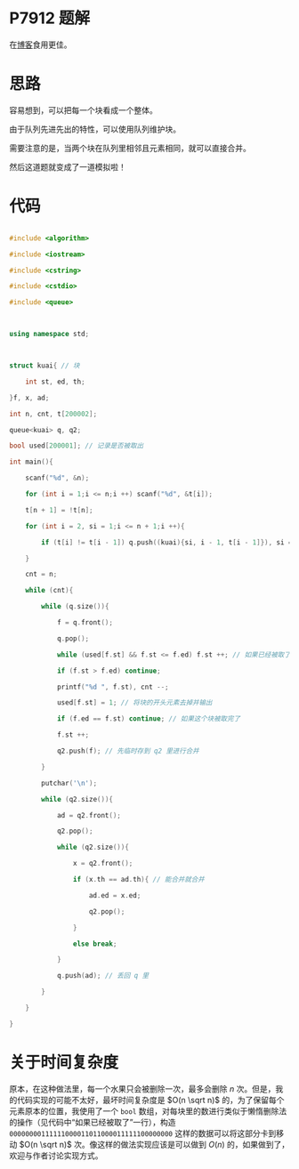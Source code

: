 # P7912 题解

在[博客](https://yjh965.github.io/post/csp-j-2021-xiao-xiong-de-guo-lan-ti-jie/)食用更佳。

# 思路

容易想到，可以把每一个块看成一个整体。

由于队列先进先出的特性，可以使用队列维护块。

需要注意的是，当两个块在队列里相邻且元素相同，就可以直接合并。

然后这道题就变成了一道模拟啦！

# 代码

```cpp
#include <algorithm>
#include <iostream>
#include <cstring>
#include <cstdio>
#include <queue>

using namespace std;

struct kuai{ // 块
	int st, ed, th;
}f, x, ad;
int n, cnt, t[200002];
queue<kuai> q, q2;
bool used[200001]; // 记录是否被取出
int main(){
	scanf("%d", &n);
	for (int i = 1;i <= n;i ++) scanf("%d", &t[i]);
	t[n + 1] = !t[n];
	for (int i = 2, si = 1;i <= n + 1;i ++){
		if (t[i] != t[i - 1]) q.push((kuai){si, i - 1, t[i - 1]}), si = i; // 把连续一段相同的元素合成一个块
	}
	cnt = n;
	while (cnt){
		while (q.size()){
			f = q.front();
			q.pop();
			while (used[f.st] && f.st <= f.ed) f.st ++; // 如果已经被取了
			if (f.st > f.ed) continue;
			printf("%d ", f.st), cnt --;
			used[f.st] = 1; // 将块的开头元素去掉并输出
			if (f.ed == f.st) continue; // 如果这个块被取完了
			f.st ++;
			q2.push(f); // 先临时存到 q2 里进行合并
		}
		putchar('\n');
		while (q2.size()){
			ad = q2.front();
			q2.pop();
			while (q2.size()){
				x = q2.front();
				if (x.th == ad.th){ // 能合并就合并
					ad.ed = x.ed;
					q2.pop();
				}
				else break;
			}
			q.push(ad); // 丢回 q 里
		}
	}
}
```

# 关于时间复杂度

原本，在这种做法里，每一个水果只会被删除一次，最多会删除 $n$ 次。但是，我的代码实现的可能不太好，最坏时间复杂度是 $O(n \sqrt n)$ 的，为了保留每个元素原本的位置，我使用了一个 `bool` 数组，对每块里的数进行类似于懒惰删除法的操作（见代码中“如果已经被取了”一行），构造 `00000000111111000011011000011111100000000` 这样的数据可以将这部分卡到移动 $O(n \sqrt n)$ 次。像这样的做法实现应该是可以做到 $O(n)$ 的，如果做到了，欢迎与作者讨论实现方式。